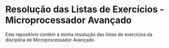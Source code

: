 # Resolução das Listas de Exercícios - Microprocessador Avançado

Este repositório contém a minha resolução das listas de exercícios da disciplina de Microprocessador Avançado.